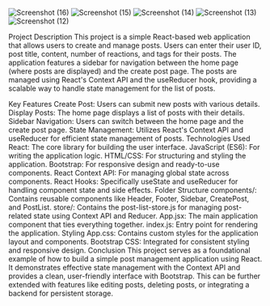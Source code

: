 
![Screenshot (16)](https://github.com/user-attachments/assets/369813f7-0cda-4936-a97a-dab28743b4ff)
![Screenshot (15)](https://github.com/user-attachments/assets/26880663-b6e1-49e4-aa67-d1dfed8e2111)
![Screenshot (14)](https://github.com/user-attachments/assets/d9a09163-5e5c-4d6b-a3c1-e2e7a47733f9)
![Screenshot (13)](https://github.com/user-attachments/assets/4e3e3940-53d7-4736-b403-85251a0fce53)
![Screenshot (12)](https://github.com/user-attachments/assets/f8d442ec-ace7-4da3-8bfe-c83eb0f27944)



Project Description
This project is a simple React-based web application that allows users to create and manage posts. Users can enter their user ID, post title, content, number of reactions, and tags for their posts. The application features a sidebar for navigation between the home page (where posts are displayed) and the create post page. The posts are managed using React's Context API and the useReducer hook, providing a scalable way to handle state management for the list of posts.

Key Features
Create Post: Users can submit new posts with various details.
Display Posts: The home page displays a list of posts with their details.
Sidebar Navigation: Users can switch between the home page and the create post page.
State Management: Utilizes React's Context API and useReducer for efficient state management of posts.
Technologies Used
React: The core library for building the user interface.
JavaScript (ES6): For writing the application logic.
HTML/CSS: For structuring and styling the application.
Bootstrap: For responsive design and ready-to-use components.
React Context API: For managing global state across components.
React Hooks: Specifically useState and useReducer for handling component state and side effects.
Folder Structure
components/: Contains reusable components like Header, Footer, Sidebar, CreatePost, and PostList.
store/: Contains the post-list-store.js for managing post-related state using Context API and Reducer.
App.jsx: The main application component that ties everything together.
index.js: Entry point for rendering the application.
Styling
App.css: Contains custom styles for the application layout and components.
Bootstrap CSS: Integrated for consistent styling and responsive design.
Conclusion
This project serves as a foundational example of how to build a simple post management application using React. It demonstrates effective state management with the Context API and provides a clean, user-friendly interface with Bootstrap. This can be further extended with features like editing posts, deleting posts, or integrating a backend for persistent storage.

